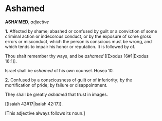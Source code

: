 # Ashamed

**ASHA'MED**, _adjective_

**1.** Affected by shame; abashed or confused by guilt or a conviction of some criminal action or indecorous conduct, or by the exposure of some gross errors or misconduct, which the person is conscious must be wrong, and which tends to impair his honor or reputation. It is followed by of.

Thou shalt remember thy ways, and be _ashamed_ [[Exodus 16#1|Exodus 16:1]].

Israel shall be _ashamed_ of his own counsel. Hosea 10.

**2.** Confused by a consciousness of guilt or of inferiority; by the mortification of pride; by failure or disappointment.

They shall be greatly _ashamed_ that trust in images.

[[Isaiah 42#17|Isaiah 42:17]].

\[This adjective always follows its noun.\]
